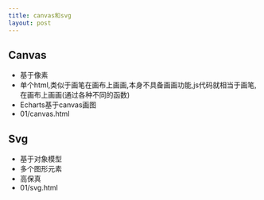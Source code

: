 ```yaml
---
title: canvas和svg
layout: post
---
```


## Canvas

- 基于像素
- 单个html,类似于画笔在画布上画画,本身不具备画画功能,js代码就相当于画笔,在画布上画画(通过各种不同的函数)
- Echarts基于canvas画图
- 01/canvas.html


## Svg

- 基于对象模型
- 多个图形元素
- 高保真
- 01/svg.html
